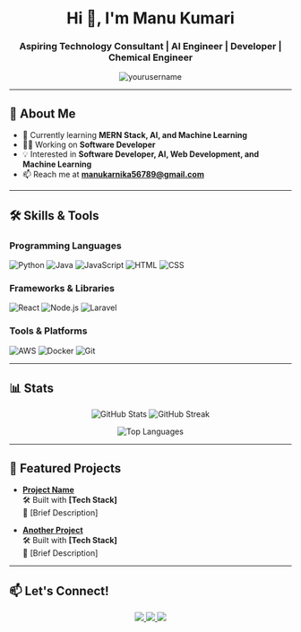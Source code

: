 <!-- GitHub Profile README -->

<h1 align="center">Hi 👋, I'm Manu Kumari </h1>
<h3 align="center">Aspiring Technology Consultant | AI Engineer | Developer | Chemical Engineer</h3>

<p align="center">
  <img src="https://komarev.com/ghpvc/?username=yourusername&label=Profile%20views&color=0e75b6&style=flat" alt="yourusername" />
</p>

---

## 💫 About Me

- 🌱 Currently learning **MERN Stack, AI, and Machine Learning**  
- 👨‍💻 Working on **Software Developer**  
- 💡 Interested in **Software Developer, AI, Web Development, and Machine Learning**  
- 📫 Reach me at **manukarnika56789@gmail.com**

---

## 🛠️ Skills & Tools

### Programming Languages
![Python](https://img.shields.io/badge/Python-3670A0?style=for-the-badge&logo=python&logoColor=ffdd54)
![Java](https://img.shields.io/badge/Java-ED8B00?style=for-the-badge&logo=java&logoColor=white)
![JavaScript](https://img.shields.io/badge/JavaScript-323330?style=for-the-badge&logo=javascript&logoColor=F7DF1E)
![HTML](https://img.shields.io/badge/HTML-323330?style=for-the-badge&logo=HTML&logoColor=F7DF1E)
![CSS](https://img.shields.io/badge/CSS-323330?style=for-the-badge&logo=CSS&logoColor=F7DF1E)





### Frameworks & Libraries
![React](https://img.shields.io/badge/React-20232A?style=for-the-badge&logo=react&logoColor=61DAFB)
![Node.js](https://img.shields.io/badge/Node.js-43853D?style=for-the-badge&logo=node.js&logoColor=white)
![Laravel](https://img.shields.io/badge/Laravel-FF2D20?style=for-the-badge&logo=laravel&logoColor=white)

### Tools & Platforms
![AWS](https://img.shields.io/badge/AWS-232F3E?style=for-the-badge&logo=amazon-aws&logoColor=FF9900)
![Docker](https://img.shields.io/badge/Docker-2496ED?style=for-the-badge&logo=docker&logoColor=white)
![Git](https://img.shields.io/badge/Git-F05032?style=for-the-badge&logo=git&logoColor=white)

---

## 📊 Stats

<p align="center">
  <img src="https://github-readme-stats.vercel.app/api?username=yourusername&show_icons=true&theme=radical" alt="GitHub Stats" />
  <img src="https://github-readme-streak-stats.herokuapp.com/?user=yourusername&theme=radical" alt="GitHub Streak" />
</p>

<p align="center">
  <img src="https://github-readme-stats.vercel.app/api/top-langs/?username=yourusername&layout=compact&theme=radical" alt="Top Languages" />
</p>

---

## 🌟 Featured Projects

- [**Project Name**](https://github.com/yourusername/project-repo)  
  🛠 Built with **[Tech Stack]**  
  📖 [Brief Description]  

- [**Another Project**](https://github.com/yourusername/project-repo)  
  🛠 Built with **[Tech Stack]**  
  📖 [Brief Description]  

---

## 📫 Let's Connect!

<p align="center">
  <a href="[https://linkedin.com/in/yourprofile](https://www.linkedin.com/in/manu-kumari-0ba924234/)" target="_blank">
    <img src="https://img.shields.io/badge/LinkedIn-0077B5?style=for-the-badge&logo=linkedin&logoColor=white" />
  </a>
  <a href="https://yourwebsite.com" target="_blank">
    <img src="https://img.shields.io/badge/Portfolio-24292E?style=for-the-badge&logo=githubpages&logoColor=white" />
  </a>
  <a href="manukarnika56789@gmail.com" target="_blank">
    <img src="https://img.shields.io/badge/Email-D14836?style=for-the-badge&logo=gmail&logoColor=white" />
  </a>
</p>
